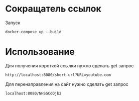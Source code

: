 # Сокращатель ссылок
Запуск
```shell
docker-compose up --build
```

# Использование
Для получения короткой ссылки нужно сделать get запрос
```shell
http://localhost:8080/short-url?URL=youtube.com
```

Для перенаправления на сайт нужно сделать get запрос
```shell
localhost:8080/NHSGCdOjb2
```